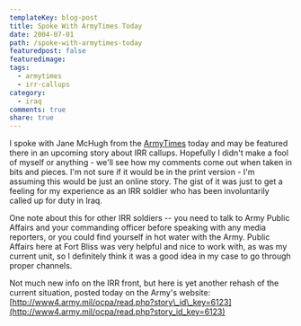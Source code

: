 ```yaml
---
templateKey: blog-post
title: Spoke With ArmyTimes Today
date: 2004-07-01
path: /spoke-with-armytimes-today
featuredpost: false
featuredimage:
tags:
  - armytimes
  - irr-callups
category:
  - iraq
comments: true
share: true
---
```


I spoke with Jane McHugh from the [ArmyTimes](http://armytimes.com) today and may be featured there in an upcoming story about IRR callups. Hopefully I didn't make a fool of myself or anything - we'll see how my comments come out when taken in bits and pieces. I'm not sure if it would be in the print version - I'm assuming this would be just an online story. The gist of it was just to get a feeling for my experience as an IRR soldier who has been involuntarily called up for duty in Iraq.

One note about this for other IRR soldiers -- you need to talk to Army Public Affairs and your commanding officer before speaking with any media reporters, or you could find yourself in hot water with the Army. Public Affairs here at Fort Bliss was very helpful and nice to work with, as was my current unit, so I definitely think it was a good idea in my case to go through proper channels.

Not much new info on the IRR front, but here is yet another rehash of the current situation, posted today on the Army's website: [http://www4.army.mil/ocpa/read.php?story\_id\_key=6123](http://www4.army.mil/ocpa/read.php?story_id_key=6123)
